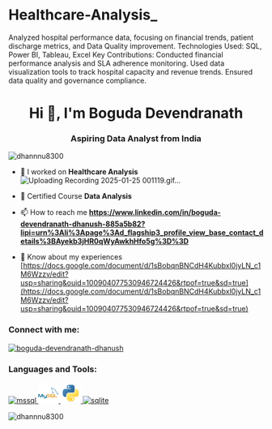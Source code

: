 # Healthcare-Analysis_
Analyzed hospital performance data, focusing on financial trends, patient discharge metrics, and Data Quality improvement.
Technologies Used: SQL, Power BI, Tableau, Excel Key Contributions: Conducted financial performance analysis and SLA adherence monitoring. Used data visualization tools to track hospital capacity and revenue trends. Ensured data quality and governance compliance.
<h1 align="center">Hi 👋, I'm Boguda Devendranath</h1>
<h3 align="center">Aspiring Data Analyst from India</h3>

<p align="left"> <img src="https://komarev.com/ghpvc/?username=dhannnu8300&label=Profile%20views&color=0e75b6&style=flat" alt="dhannnu8300" /> </p>

- 🔭 I worked on **Healthcare Analysis**
![Uploading Recording 2025-01-25 001119.gif…]()

- 🌱 Certified Course **Data Analysis**

- 📫 How to reach me **https://www.linkedin.com/in/boguda-devendranath-dhanush-885a5b82?lipi=urn%3Ali%3Apage%3Ad_flagship3_profile_view_base_contact_details%3BAyekb3jHR0qWyAwkhHfo5g%3D%3D**

- 📄 Know about my experiences [https://docs.google.com/document/d/1sBobqnBNCdH4Kubbxl0jyLN_c1M6Wzzv/edit?usp=sharing&ouid=100904077530946724426&rtpof=true&sd=true](https://docs.google.com/document/d/1sBobqnBNCdH4Kubbxl0jyLN_c1M6Wzzv/edit?usp=sharing&ouid=100904077530946724426&rtpof=true&sd=true)

<h3 align="left">Connect with me:</h3>
<p align="left">
<a href="https://www.linkedin.com/in/boguda-devendranath-dhanush-885a5b82?lipi=urn%3Ali%3Apage%3Ad_flagship3_profile_view_base_contact_details%3BAyekb3jHR0qWyAwkhHfo5g%3D%3D" target="blank"><img align="center" src="https://raw.githubusercontent.com/rahuldkjain/github-profile-readme-generator/master/src/images/icons/Social/linked-in-alt.svg" alt="boguda-devendranath-dhanush" height="30" width="40" /></a>
</p>

<h3 align="left">Languages and Tools:</h3>
<p align="left"> <a href="https://www.microsoft.com/en-us/sql-server" target="_blank" rel="noreferrer"> <img src="https://www.svgrepo.com/show/303229/microsoft-sql-server-logo.svg" alt="mssql" width="40" height="40"/> </a> <a href="https://www.mysql.com/" target="_blank" rel="noreferrer"> <img src="https://raw.githubusercontent.com/devicons/devicon/master/icons/mysql/mysql-original-wordmark.svg" alt="mysql" width="40" height="40"/> </a> <a href="https://www.python.org" target="_blank" rel="noreferrer"> <img src="https://raw.githubusercontent.com/devicons/devicon/master/icons/python/python-original.svg" alt="python" width="40" height="40"/> </a> <a href="https://www.sqlite.org/" target="_blank" rel="noreferrer"> <img src="https://www.vectorlogo.zone/logos/sqlite/sqlite-icon.svg" alt="sqlite" width="40" height="40"/> </a> </p>

<p><img align="center" src="https://github-readme-stats.vercel.app/api/top-langs?username=dhannnu8300&show_icons=true&locale=en&layout=compact" alt="dhannnu8300" /></p>
